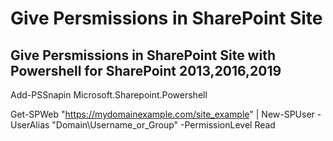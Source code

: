 # Give Persmissions in SharePoint Site

##  Give Persmissions in SharePoint Site with Powershell for SharePoint 2013,2016,2019


Add-PSSnapin Microsoft.Sharepoint.Powershell

Get-SPWeb "https://mydomainexample.com/site_example" | New-SPUser -UserAlias "Domain\Username_or_Group" -PermissionLevel Read
